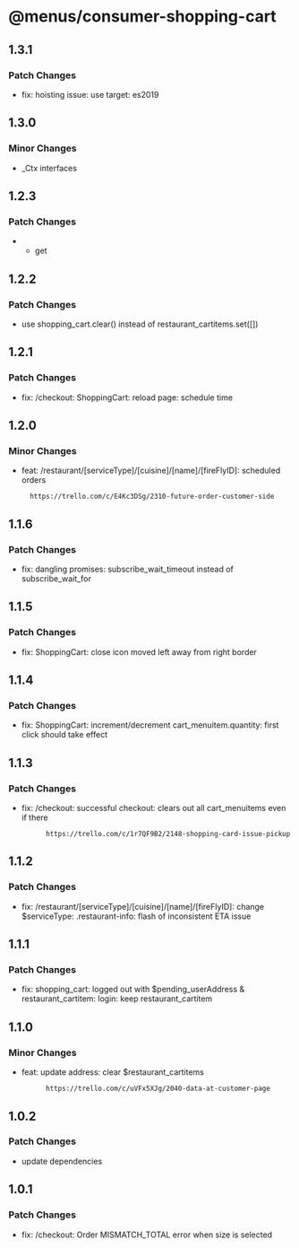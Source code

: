 # @menus/consumer-shopping-cart

## 1.3.1

### Patch Changes

- fix: hoisting issue: use target: es2019

## 1.3.0

### Minor Changes

- \_Ctx interfaces

## 1.2.3

### Patch Changes

- - get

## 1.2.2

### Patch Changes

- use shopping_cart.clear() instead of restaurant_cartitems.set([])

## 1.2.1

### Patch Changes

- fix: /checkout: ShoppingCart: reload page: schedule time

## 1.2.0

### Minor Changes

- feat: /restaurant/[serviceType]/[cuisine]/[name]/[fireFlyID]: scheduled orders

      	https://trello.com/c/E4Kc3DSg/2310-future-order-customer-side

## 1.1.6

### Patch Changes

- fix: dangling promises: subscribe_wait_timeout instead of subscribe_wait_for

## 1.1.5

### Patch Changes

- fix: ShoppingCart: close icon moved left away from right border

## 1.1.4

### Patch Changes

- fix: ShoppingCart: increment/decrement cart_menuitem.quantity: first click should take effect

## 1.1.3

### Patch Changes

- fix: /checkout: successful checkout: clears out all cart_menuitems even if there

      	    https://trello.com/c/1r7QF9B2/2148-shopping-card-issue-pickup

## 1.1.2

### Patch Changes

- fix: /restaurant/[serviceType]/[cuisine]/[name]/[fireFlyID]: change \$serviceType: .restaurant-info: flash of
  inconsistent ETA issue

## 1.1.1

### Patch Changes

- fix: shopping_cart: logged out with \$pending_userAddress & restaurant_cartitem: login: keep restaurant_cartitem

## 1.1.0

### Minor Changes

- feat: update address: clear \$restaurant_cartitems

      	    https://trello.com/c/uVFx5XJg/2040-data-at-customer-page

## 1.0.2

### Patch Changes

- update dependencies

## 1.0.1

### Patch Changes

- fix: /checkout: Order MISMATCH_TOTAL error when size is selected
